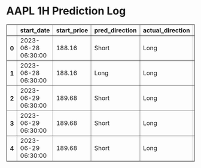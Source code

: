 <h1>AAPL 1H Prediction Log</h1>

<table border="1" class="dataframe">
  <thead>
    <tr style="text-align: right;">
      <th></th>
      <th>start_date</th>
      <th>start_price</th>
      <th>pred_direction</th>
      <th>actual_direction</th>
      <th>end_date</th>
      <th>end_price</th>
      <th>confidence</th>
      <th>difference</th>
    </tr>
  </thead>
  <tbody>
    <tr>
      <th>0</th>
      <td>2023-06-28 06:30:00</td>
      <td>188.16</td>
      <td>Short</td>
      <td>Long</td>
      <td>2023-06-28 12:00:00</td>
      <td>189.29</td>
      <td>72.727273</td>
      <td>1.13</td>
    </tr>
    <tr>
      <th>1</th>
      <td>2023-06-28 06:30:00</td>
      <td>188.16</td>
      <td>Long</td>
      <td>Long</td>
      <td>2023-06-28 12:00:00</td>
      <td>189.29</td>
      <td>64.516129</td>
      <td>1.13</td>
    </tr>
    <tr>
      <th>2</th>
      <td>2023-06-29 06:30:00</td>
      <td>189.68</td>
      <td>Short</td>
      <td>Long</td>
      <td>2023-06-29 08:00:00</td>
      <td>189.69</td>
      <td>64.516129</td>
      <td>0.01</td>
    </tr>
    <tr>
      <th>3</th>
      <td>2023-06-29 06:30:00</td>
      <td>189.68</td>
      <td>Short</td>
      <td>Long</td>
      <td>2023-06-29 08:00:00</td>
      <td>189.69</td>
      <td>69.696970</td>
      <td>0.01</td>
    </tr>
    <tr>
      <th>4</th>
      <td>2023-06-29 06:30:00</td>
      <td>189.68</td>
      <td>Short</td>
      <td>Long</td>
      <td>2023-06-29 08:00:00</td>
      <td>189.69</td>
      <td>69.696970</td>
      <td>0.01</td>
    </tr>
  </tbody>
</table>